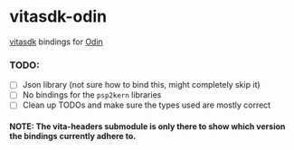 # vitasdk-odin

[vitasdk](https://github.com/vitasdk/vita-headers) bindings for [Odin](https://orin-lang.org)

### TODO:
- [ ] Json library (not sure how to bind this, might completely skip it)
- [ ] No bindings for the `psp2kern` libraries
- [ ] Clean up TODOs and make sure the types used are mostly correct

#### NOTE: The vita-headers submodule is only there to show which version the bindings currently adhere to.

